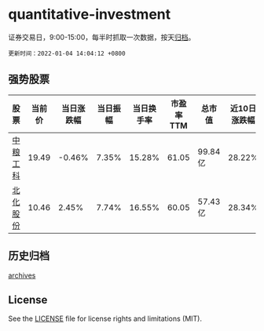 # quantitative-investment

证券交易日，9:00-15:00，每半时抓取一次数据，按天[归档](archives)。

`更新时间：2022-01-04 14:04:12 +0800`

## 强势股票

|股票|当前价|当日涨跌幅|当日振幅|当日换手率|市盈率TTM|总市值|近10日涨跌幅|
|----|----|----|----|----|----|----|----|
|[中粮工科](https://xueqiu.com/S/SZ301058)|19.49|-0.46%|7.35%|15.28%|61.05|99.84亿|28.22%|
|[北化股份](https://xueqiu.com/S/SZ002246)|10.46|2.45%|7.74%|16.55%|60.05|57.43亿|28.34%|

## 历史归档

[archives](archives)

## License

See the [LICENSE](LICENSE) file for license rights and limitations (MIT).